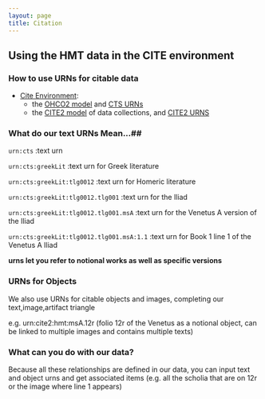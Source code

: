 ```yaml
---
layout: page
title: Citation
---
```


## Using the HMT data in the CITE environment #

### How to use URNs for citable data ##

-   [Cite Environment](http://cite-architecture.github.io/about/):
    -   the [OHCO2 model](http://cite-architecture.github.io/ohco2/) and [CTS URNs](http://cite-architecture.github.io/ctsurn/)
    -   the [CITE2 model](http://cite-architecture.github.io/cite2/) of data collections, and [CITE2 URNS](http://cite-architecture.github.io/cite2urn/)

### What do our text URNs Mean...##
             
`urn:cts` :text urn

`urn:cts:greekLit` :text urn for Greek literature

`urn:cts:greekLit:tlg0012` :text urn for Homeric literature

`urn:cts:greekLit:tlg0012.tlg001` :text urn for the Iliad

`urn:cts:greekLit:tlg0012.tlg001.msA` :text urn for the Venetus A version of the Iliad

`urn:cts:greekLit:tlg0012.tlg001.msA:1.1` :text urn for Book 1 line 1 of the Venetus A Iliad

**urns let you refer to notional works as well as specific versions**

### URNs for Objects

We also use URNs for citable objects and images, completing our text,image,artifact triangle

e.g. urn:cite2:hmt:msA.12r (folio 12r of the Venetus as a notional object, can be linked to multiple images and contains multiple texts)

### What can you do with our data?

Because all these relationships are defined in our data, you can input text and object urns and get associated items (e.g. all the scholia that are on 12r or the image where line 1 appears)
